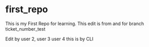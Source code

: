 # first_repo
This is my First Repo for learning.
This edit is from and for branch ticket_number_test 

Edit by user 2, user 3
user 4 this is by CLI
